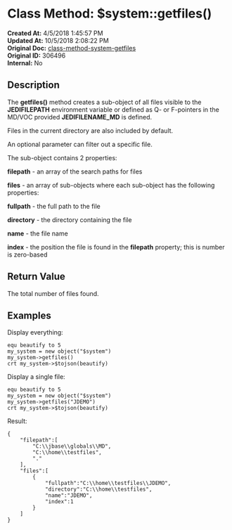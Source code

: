 # Class Method: $system::getfiles()

**Created At:** 4/5/2018 1:45:57 PM  
**Updated At:** 10/5/2018 2:08:22 PM  
**Original Doc:** [class-method-system-getfiles](https://docs.jbase.com/42948-dynamic-objects/class-method-system-getfiles)  
**Original ID:** 306496  
**Internal:** No  

## Description

The **getfiles()** method creates a sub-object of all files visible to the **JEDIFILEPATH** environment variable or defined as Q- or F-pointers in the MD/VOC provided **JEDIFILENAME\_MD** is defined.

Files in the current directory are also included by default.

An optional parameter can filter out a specific file.

The sub-object contains 2 properties:

**filepath** - an array of the search paths for files

**files** - an array of sub-objects where each sub-object has the following properties:

**fullpath** - the full path to the file

**directory** - the directory containing the file

**name** - the file name

**index** - the position the file is found in the **filepath** property; this is number is zero-based

## Return Value

The total number of files found.

## Examples

Display everything:

```
equ beautify to 5
my_system = new object("$system")
my_system->getfiles()
crt my_system->$tojson(beautify)
```

Display a single file:

```
equ beautify to 5
my_system = new object("$system")
my_system->getfiles("JDEMO")
crt my_system->$tojson(beautify)
```

Result:

```
{
    "filepath":[
        "C:\\jbase\\globals\\MD",
        "C:\\home\\testfiles",
        "."
    ],
    "files":[
        {
            "fullpath":"C:\\home\\testfiles\\JDEMO",
            "directory":"C:\\home\\testfiles",
            "name":"JDEMO",
            "index":1
        }
    ]
}
```
